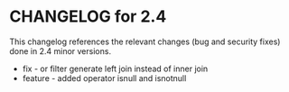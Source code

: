 CHANGELOG for 2.4
=================

This changelog references the relevant changes (bug and security fixes) done
in 2.4 minor versions.

 - fix - or filter generate left join instead of inner join  
 - feature - added operator isnull and isnotnull